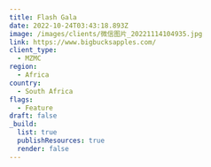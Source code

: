 ```yaml
---
title: Flash Gala
date: 2022-10-24T03:43:18.893Z
image: /images/clients/微信图片_20221114104935.jpg
link: https://www.bigbucksapples.com/
client_type:
  - MZMC
region:
  - Africa
country:
  - South Africa
flags:
  - Feature
draft: false
_build:
  list: true
  publishResources: true
  render: false
---
```

